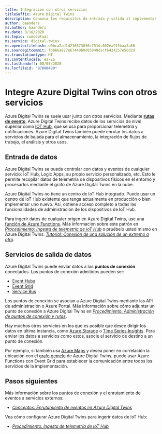 ```yaml
---
title: Integración con otros servicios
titleSuffix: Azure Digital Twins
description: Conozca los requisitos de entrada y salida al implementar Azure Digital Twins.
author: baanders
ms.author: baanders
ms.date: 3/16/2020
ms.topic: conceptual
ms.service: digital-twins
ms.openlocfilehash: d0bca2ad14216873836c751dc002ea915baa3a66
ms.sourcegitcommit: fbb66a827e67440b9d05049decfb434257e56d2d
ms.translationtype: HT
ms.contentlocale: es-ES
ms.lasthandoff: 08/05/2020
ms.locfileid: "87800490"
---
```

# <a name="integrate-azure-digital-twins-with-other-services"></a>Integre Azure Digital Twins con otros servicios

Azure Digital Twins se suele usar junto con otros servicios. Mediante [**rutas de evento**](concepts-route-events.md), Azure Digital Twins recibe datos de los servicios de nivel superior como [IOT Hub](../iot-hub/about-iot-hub.md), que se usa para proporcionar telemetría y notificaciones. Azure Digital Twins también puede enrutar los datos a servicios de bajada para el almacenamiento, la integración de flujos de trabajo, el análisis y otros usos. 

## <a name="data-ingress"></a>Entrada de datos

Azure Digital Twins se puede controlar con datos y eventos de cualquier servicio: IoT Hub, Logic Apps, su propio servicio personalizado, etc. Esto le permite recopilar datos de telemetría de dispositivos físicos en el entorno y procesarlos mediante el grafo de Azure Digital Twins en la nube.

Azure Digital Twins no tiene un centro de IoT Hub integrado. Puede usar un centro de IoT Hub existente que tenga actualmente en producción o bien implementar uno nuevo. Así, obtiene acceso completo a todas las funcionalidades de administración de los dispositivos de IoT Hub.

Para ingerir datos de cualquier origen en Azure Digital Twins, use una [función de Azure Functions](../azure-functions/functions-overview.md). Más información sobre este patrón en [*Procedimiento: Ingesta de telemetría de IoT Hub*](how-to-ingest-iot-hub-data.md) o pruébelo usted mismo en Azure Digital Twins: [*Tutorial: Conexión de una solución de un extremo a otro*](tutorial-end-to-end.md).

## <a name="data-egress-services"></a>Servicios de salida de datos

Azure Digital Twins puede enviar datos a los **puntos de conexión** conectados. Los puntos de conexión admitidos pueden ser:
* [Event Hubs](../event-hubs/event-hubs-about.md)
* [Event Grid](../event-grid/overview.md)
* [Service Bus](../service-bus-messaging/service-bus-messaging-overview.md)

Los puntos de conexión se asocian a Azure Digital Twins mediante las API de administración o Azure Portal. Más información sobre cómo adjuntar un punto de conexión a Azure Digital Twins en [*Procedimiento: Administración de puntos de conexión y rutas*](how-to-manage-routes-apis-cli.md).

Hay muchos otros servicios en los que es posible que desee dirigir los datos en última instancia, como [Azure Storage](../storage/common/storage-introduction.md) o [Time Series Insights](../time-series-insights/time-series-insights-update-overview.md). Para enviar los datos a servicios como estos, asocie el servicio de destino a un punto de conexión.

Por ejemplo, si también usa [Azure Maps](../azure-maps/about-azure-maps.md) y desea poner en correlación la ubicación con el [grafo gemelo](concepts-twins-graph.md) de Azure Digital Twins, puede usar Azure Functions con Event Grid para establecer la comunicación entre todos los servicios de la implementación.

## <a name="next-steps"></a>Pasos siguientes

Más información sobre los puntos de conexión y el enrutamiento de eventos a servicios externos:
* [*Conceptos: Enrutamiento de eventos en Azure Digital Twins*](concepts-route-events.md)

Vea cómo configurar Azure Digital Twins para ingerir datos de IoT Hub:
* [*Procedimiento: Ingesta de telemetría de IoT Hub*](how-to-ingest-iot-hub-data.md)
